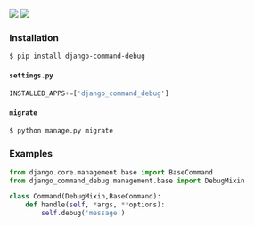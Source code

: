 [![](https://img.shields.io/badge/released-2021.6.12-green.svg?longCache=True)](https://pypi.org/project/django-command-debug/)
[![](https://img.shields.io/badge/license-Unlicense-blue.svg?longCache=True)](https://unlicense.org/)

### Installation
```bash
$ pip install django-command-debug
```

#### `settings.py`
```python
INSTALLED_APPS+=['django_command_debug']
```

#### `migrate`
```bash
$ python manage.py migrate
```

### Examples
```python
from django.core.management.base import BaseCommand
from django_command_debug.management.base import DebugMixin

class Command(DebugMixin,BaseCommand):
    def handle(self, *args, **options):
        self.debug('message')
```

